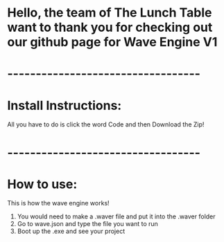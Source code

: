 # Hello, the team of The Lunch Table want to thank you for checking out our github page for Wave Engine V1
# ----------------------------------
# Install Instructions:
All you have to do is click the word Code and then Download the Zip!
#  ----------------------------------
# How to use:
This is how the wave engine works!
1. You would need to make a .waver file and put it into the .waver folder
2. Go to wave.json and type the file you want to run
3. Boot up the .exe and see your project
